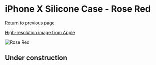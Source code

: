 # iPhone X Silicone Case - Rose Red

[Return to previous page](/iphone_x)

[High-resolution image from Apple](https://store.storeimages.cdn-apple.com/8756/as-images.apple.com/is/MQT82?wid=4500&hei=4500&fmt=png)

<div style="width: 500px"><img src="/everyphone/MQT82.png" alt="Rose Red"></div>

## Under construction
